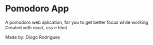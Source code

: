# Pomodoro App

A pomodoro web aplication, for you to get better focus while working
Created with react, css e html

Made by: Diogo Rodrigues
